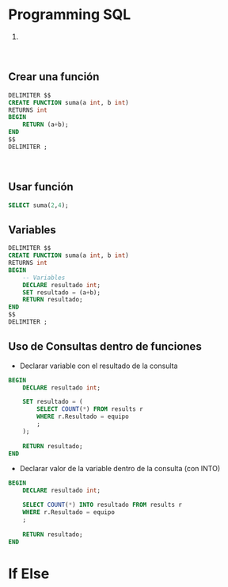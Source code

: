 # Programming SQL

1. 

<br>

## Crear una función

```sql
DELIMITER $$ 
CREATE FUNCTION suma(a int, b int)
RETURNS int
BEGIN
	RETURN (a+b);
END 
$$
DELIMITER ;
```

<br>

## Usar función

```sql
SELECT suma(2,4);
```

## Variables

```sql
DELIMITER $$ 
CREATE FUNCTION suma(a int, b int)
RETURNS int
BEGIN
	-- Variables
	DECLARE resultado int;
	SET resultado = (a+b);
	RETURN resultado;
END 
$$
DELIMITER ;
```

## Uso de Consultas dentro de funciones

* Declarar variable con el resultado de la consulta

```sql
BEGIN
	DECLARE resultado int;

	SET resultado = (
        SELECT COUNT(*) FROM results r
        WHERE r.Resultado = equipo
        ;
    );
    
	RETURN resultado;
END 
```

* Declarar valor de la variable dentro de la consulta (con INTO)

```sql
BEGIN
    DECLARE resultado int;

	SELECT COUNT(*) INTO resultado FROM results r
	WHERE r.Resultado = equipo
	;
	
    RETURN resultado;
END
```

# If Else